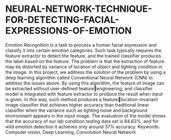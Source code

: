 # NEURAL-NETWORK-TECHNIQUE-FOR-DETECTING-FACIAL-EXPRESSIONS-OF-EMOTION
Emotion Recognition is a task to process a human facial expression and classify 
it into certain emotion categories. Such task typically requires the feature 
extractor to detect the feature, and the trained classifier produces the label based 
on the feature. The problem is that the extraction of feature may be distorted by 
variance of location of object and lighting condition in the image. In this project, 
we address the solution of the problem by using a deep learning algorithm called 
Conventional Neural Network (CNN) to address the issues above. By using this 
algorithm, the feature of image can be extracted without user-defined featureengineering, and classifier model is integrated with feature extractor to produce 
the result when input is given. In this way, such method produces a featurelocation-invariant image classifier that achieves higher accuracy than traditional 
linear classifier when the variance such as lighting noise and background 
environment appears in the input image. The evaluation of the model shows that 
the accuracy of our lab condition testing data set is 84.63%, and for wild emotion 
detection it achieves only around 37% accuracy.
Keywords: Computer vision, Deep Learning, Convolution Neural Network
